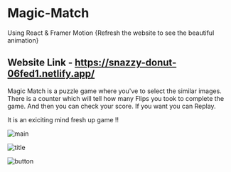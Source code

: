 # Magic-Match 
Using React & Framer Motion
{Refresh the website to see the beautiful animation}
## Website Link - https://snazzy-donut-06fed1.netlify.app/

Magic Match is a puzzle game where you've to select the similar images.
There is a counter which will tell how many Flips you took to complete the game.
And then you can check your score. If you want you can Replay. 

It is an exiciting mind fresh up game !! 

![main](https://user-images.githubusercontent.com/71679521/191961370-3103d2e1-04a8-4171-94d2-8d2d11873fa7.png)

![title](https://user-images.githubusercontent.com/71679521/191961415-89682200-bb9a-412c-bb75-3db2b08b80d8.png)

![button](https://user-images.githubusercontent.com/71679521/191961254-5b686496-6895-49cf-bac1-ceeee09235c4.png)
